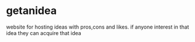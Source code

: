 # getanidea
website for hosting ideas with pros,cons and likes. if anyone interest in that idea they can acquire that idea
